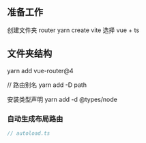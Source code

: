 ## 准备工作

创建文件夹 router
yarn create vite
选择 vue + ts

## 文件夹结构

yarn add vue-router@4

// 路由别名
yarn add -D path

安装类型声明
yarn add -d @types/node

### 自动生成布局路由

```js
// autoload.ts
```
